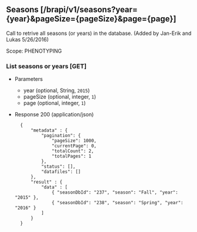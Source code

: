 ## Seasons [/brapi/v1/seasons?year={year}&pageSize={pageSize}&page={page}]

Call to retrive all seasons (or years) in the database. (Added by Jan-Erik and Lukas 5/26/2016)

Scope: PHENOTYPING

### List seasons or years [GET]
+ Parameters
    + year (optional, String, `2015`)
    + pageSize (optional, integer, `1`)
    + page (optional, integer, `1`)
+ Response 200 (application/json)

        {
            "metadata" : {
                "pagination": {
                    "pageSize": 1000,
                    "currentPage": 0,
                    "totalCount": 2,
                    "totalPages": 1
                },
                "status": [],
                "datafiles": []
            },
            "result" : { 
                "data" : [
                    { "seasonDbId": "237", "season": "Fall", "year": "2015" }, 
                    { "seasonDbId": "238", "season": "Spring", "year": "2016" }
                ]
            }
        }
